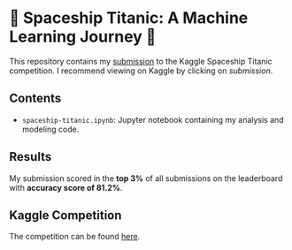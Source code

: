 # 🚀 Spaceship Titanic: A Machine Learning Journey 🚢

This repository contains my [submission](https://www.kaggle.com/code/kacperrabczewski/spaceship-titanic-a-machine-learning-journey "Original submission") to the Kaggle Spaceship Titanic competition. I recommend viewing on Kaggle by clicking on *submission*.

## Contents

- `spaceship-titanic.ipynb`: Jupyter notebook containing my analysis and modeling code.

## Results

My submission scored in the **top 3%** of all submissions on the leaderboard with **accuracy score of 81.2%**.

## Kaggle Competition

The competition can be found [here](https://www.kaggle.com/competitions/spaceship-titanic "Competition").
